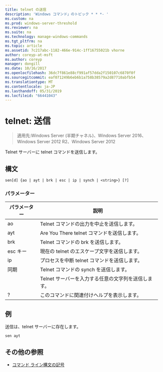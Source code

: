 ```yaml
---
title: telnet の送信
description: 'Windows コマンド」のトピック * * *- '
ms.custom: na
ms.prod: windows-server-threshold
ms.reviewer: na
ms.suite: na
ms.technology: manage-windows-commands
ms.tgt_pltfrm: na
ms.topic: article
ms.assetid: 7c217abc-1182-466e-914c-1ff16755021b vhorne
author: coreyp-at-msft
ms.author: coreyp
manager: dongill
ms.date: 10/16/2017
ms.openlocfilehash: 36dc7f861e88cf991af57dda2f150107c6870f0f
ms.sourcegitcommit: eaf071249b6eb6b1a758b38579a2d87710abfb54
ms.translationtype: MT
ms.contentlocale: ja-JP
ms.lasthandoff: 05/31/2019
ms.locfileid: "66441043"
---
```

# <a name="telnet-send"></a>telnet: 送信

>適用先:Windows Server (半期チャネル)、Windows Server 2016、Windows Server 2012 R2、Windows Server 2012

Telnet サーバーに telnet コマンドを送信します。   
## <a name="syntax"></a>構文  
```  
sen[d] {ao | ayt | brk | esc | ip | synch | <string>} [?]  
```  
### <a name="parameters"></a>パラメーター  

| パラメーター |                     説明                      |
|-----------|------------------------------------------------------|
|    ao     |       Telnet コマンドの出力を中止を送信します。        |
|    ayt    |       Are You There telnet コマンドを送信します。       |
|    brk    |            Telnet コマンドの brk を送信します。            |
|    esc キー    |      現在の telnet のエスケープ文字を送信します。      |
|    ip     |     プロセスを中断 telnet コマンドを送信します。     |
|   同期   |           Telnet コマンドの synch を送信します。           |
| <string>  | Telnet サーバーを入力する任意の文字列を送信します。 |
|     ?     |     このコマンドに関連付けヘルプを表示します。      |

## <a name="BKMK_Examples"></a>例  
送信は、telnet サーバーに存在します。  
```  
sen ayt  
```  
## <a name="additional-references"></a>その他の参照  
-   [コマンド ライン構文の記号](command-line-syntax-key.md)  
